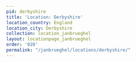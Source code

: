 ```yaml
---
pid: derbyshire
title: 'Location: Derbyshire'
location_country: England
location_city: Derbyshire
collection: location_janbrueghel
layout: locationpage_janbrueghel
order: '020'
permalink: "/janbrueghel/locations/derbyshire/"
---
```

